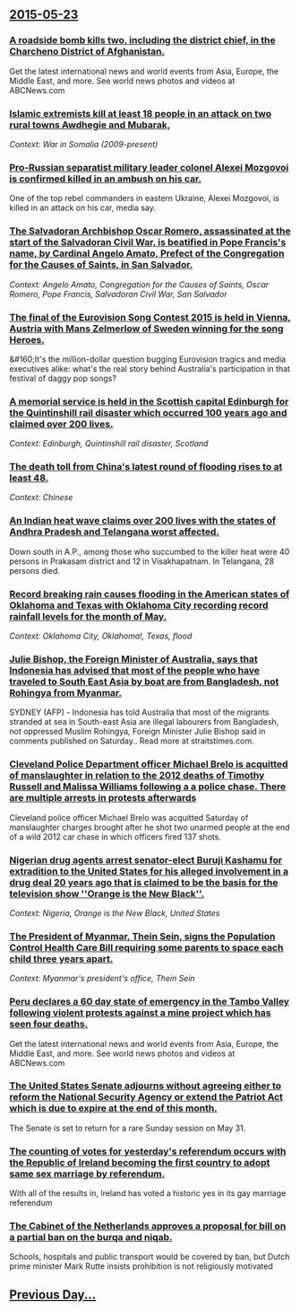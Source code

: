 ## [2015-05-23](/news/2015/05/23/index.md)

### [A roadside bomb kills two, including the district chief, in the Charcheno District of Afghanistan. ](/news/2015/05/23/a-roadside-bomb-kills-two-including-the-district-chief-in-the-charcheno-district-of-afghanistan.md)
Get the latest international news and world events from Asia, Europe, the Middle East, and more. See world news photos and videos at ABCNews.com

### [Islamic extremists kill at least 18 people in an attack on two rural towns Awdhegie and Mubarak, ](/news/2015/05/23/islamic-extremists-kill-at-least-18-people-in-an-attack-on-two-rural-towns-awdhegie-and-mubarak.md)
_Context: War in Somalia (2009-present)_

### [Pro-Russian separatist military leader colonel Alexei Mozgovoi is confirmed killed in an ambush on his car. ](/news/2015/05/23/pro-russian-separatist-military-leader-colonel-alexei-mozgovoi-is-confirmed-killed-in-an-ambush-on-his-car.md)
One of the top rebel commanders in eastern Ukraine, Alexei Mozgovoi, is killed in an attack on his car, media say.

### [The Salvadoran Archbishop Oscar Romero, assassinated at the start of the Salvadoran Civil War, is beatified in Pope Francis's name, by Cardinal Angelo Amato, Prefect of the Congregation for the Causes of Saints, in San Salvador. ](/news/2015/05/23/the-salvadoran-archbishop-ascar-romero-assassinated-at-the-start-of-the-salvadoran-civil-war-is-beatified-in-pope-francis-s-name-by-card.md)
_Context: Angelo Amato, Congregation for the Causes of Saints, Oscar Romero, Pope Francis, Salvadoran Civil War, San Salvador_

### [The final of the Eurovision Song Contest 2015 is held in Vienna, Austria with Mans Zelmerlow of Sweden winning for the song Heroes. ](/news/2015/05/23/the-final-of-the-eurovision-song-contest-2015-is-held-in-vienna-austria-with-may-ns-zelmerlapw-of-sweden-winning-for-the-song-heroes.md)
&amp;#160;It&#039;s the million-dollar question bugging Eurovision tragics and media executives alike: what&#039;s the real story behind Australia&#039;s participation in that festival of daggy pop songs?

### [A memorial service is held in the Scottish capital Edinburgh for the Quintinshill rail disaster which occurred 100 years ago and claimed over 200 lives. ](/news/2015/05/23/a-memorial-service-is-held-in-the-scottish-capital-edinburgh-for-the-quintinshill-rail-disaster-which-occurred-100-years-ago-and-claimed-ove.md)
_Context: Edinburgh, Quintinshill rail disaster, Scotland_

### [The death toll from China's latest round of flooding rises to at least 48. ](/news/2015/05/23/the-death-toll-from-china-s-latest-round-of-flooding-rises-to-at-least-48.md)
_Context: Chinese_

### [An Indian heat wave claims over 200 lives with the states of Andhra Pradesh and Telangana worst affected. ](/news/2015/05/23/an-indian-heat-wave-claims-over-200-lives-with-the-states-of-andhra-pradesh-and-telangana-worst-affected.md)
Down south in A.P., among those who succumbed to the killer heat were 40 persons in Prakasam district and 12 in Visakhapatnam. In Telangana, 28 persons died.

### [Record breaking rain causes flooding in the American states of Oklahoma and Texas with Oklahoma City recording record rainfall levels for the month of May. ](/news/2015/05/23/record-breaking-rain-causes-flooding-in-the-american-states-of-oklahoma-and-texas-with-oklahoma-city-recording-record-rainfall-levels-for-th.md)
_Context: Oklahoma City, Oklahoma!, Texas, flood_

### [  Julie Bishop, the Foreign Minister of Australia, says that Indonesia has advised that most of the people who have traveled to South East Asia by boat are from Bangladesh, not Rohingya from Myanmar. ](/news/2015/05/23/julie-bishop-the-foreign-minister-of-australia-says-that-indonesia-has-advised-that-most-of-the-people-who-have-traveled-to-south-east-a.md)
SYDNEY (AFP) - Indonesia has told Australia that most of the migrants stranded at sea in South-east Asia are illegal labourers from Bangladesh, not oppressed Muslim Rohingya, Foreign Minister Julie Bishop said in comments published on Saturday.. Read more at straitstimes.com.

### [Cleveland Police Department officer Michael Brelo is acquitted of manslaughter in relation to the 2012 deaths of Timothy Russell and Malissa Williams following a  a police chase. There are multiple arrests in protests afterwards ](/news/2015/05/23/cleveland-police-department-officer-michael-brelo-is-acquitted-of-manslaughter-in-relation-to-the-2012-deaths-of-timothy-russell-and-malissa.md)
Cleveland police officer Michael Brelo was acquitted Saturday of manslaughter charges brought after he shot two unarmed people at the end of a wild 2012 car chase in which officers fired 137 shots. 

### [Nigerian drug agents arrest senator-elect Buruji Kashamu for extradition to the United States for his alleged involvement in a drug deal 20 years ago that is claimed to be the basis for the television show ''Orange is the New Black''. ](/news/2015/05/23/nigerian-drug-agents-arrest-senator-elect-buruji-kashamu-for-extradition-to-the-united-states-for-his-alleged-involvement-in-a-drug-deal-20.md)
_Context: Nigeria, Orange is the New Black, United States_

### [The President of Myanmar, Thein Sein, signs the Population Control Health Care Bill requiring some parents to space each child three years apart. ](/news/2015/05/23/the-president-of-myanmar-thein-sein-signs-the-population-control-health-care-bill-requiring-some-parents-to-space-each-child-three-years-a.md)
_Context: Myanmar's president's office, Thein Sein_

### [Peru declares a 60 day state of emergency in the Tambo Valley following violent protests against a mine project which has seen four deaths. ](/news/2015/05/23/peru-declares-a-60-day-state-of-emergency-in-the-tambo-valley-following-violent-protests-against-a-mine-project-which-has-seen-four-deaths.md)
Get the latest international news and world events from Asia, Europe, the Middle East, and more. See world news photos and videos at ABCNews.com

### [The United States Senate adjourns without agreeing either to reform the National Security Agency or extend the Patriot Act which is due to expire at the end of this month. ](/news/2015/05/23/the-united-states-senate-adjourns-without-agreeing-either-to-reform-the-national-security-agency-or-extend-the-patriot-act-which-is-due-to-e.md)
The Senate is set to return for a rare Sunday session on May 31.

### [The counting of votes for yesterday's referendum occurs with  the Republic of Ireland becoming the first country to adopt same sex marriage by referendum. ](/news/2015/05/23/the-counting-of-votes-for-yesterday-s-referendum-occurs-with-the-republic-of-ireland-becoming-the-first-country-to-adopt-same-sex-marriage.md)
With all of the results in, Ireland has voted a historic yes in its gay marriage referendum

### [The Cabinet of the Netherlands approves a proposal for bill on a partial ban on the burqa and niqab. ](/news/2015/05/23/the-cabinet-of-the-netherlands-approves-a-proposal-for-bill-on-a-partial-ban-on-the-burqa-and-niqab.md)
Schools, hospitals and public transport would be covered by ban, but Dutch prime minister Mark Rutte insists prohibition is not religiously motivated

## [Previous Day...](/news/2015/05/22/index.md)


